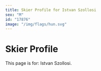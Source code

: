 ```yaml
---
title: Skier Profile for Istvan Szollosi
sex: "M"
id: "17876"
image: "/img/flags/hun.svg" 
---
```


# Skier Profile

This page is for: Istvan Szollosi.
    